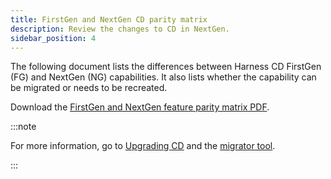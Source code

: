 ```yaml
---
title: FirstGen and NextGen CD parity matrix
description: Review the changes to CD in NextGen.
sidebar_position: 4
---
```


The following document lists the differences between Harness CD FirstGen (FG) and NextGen (NG) capabilities. It also lists whether the capability can be migrated or needs to be recreated.

Download the <ins>[FirstGen and NextGen feature parity matrix PDF](./static/FirstGen%20and%20NextGen%20CD%20feature%20parity%20matrix.pdf)</ins>.


:::note

For more information, go to [Upgrading CD](https://developer.harness.io/docs/category/upgrading-cd) and the [migrator tool](https://github.com/harness/migrator).

:::

